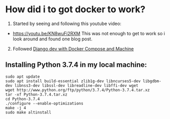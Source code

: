 # How did i to got docker to work?
1. Started by seeing and following this youtube video:
  + <https://youtu.be/KN8wuFi2RXM>
This was not enough to get to work so i look around and found one blog post.

2. Followed [Django dev with Docker Compose and Machine](https://realpython.com/django-development-with-docker-compose-and-machine/)

## Installing Python 3.7.4 in my local machine:
```shell
sudo apt update
sudo apt install build-essential zlib1g-dev libncurses5-dev libgdbm-dev libnss3-dev libssl-dev libreadline-dev libffi-dev wget
wget http://www.python.org/ftp/python/3.7.4/Python-3.7.4.tar.xz
tar -xf Python-3.7.4.tar.xz
cd Python-3.7.4
./configure --enable-optimizations
make -j 4
sudo make altinstall
```

